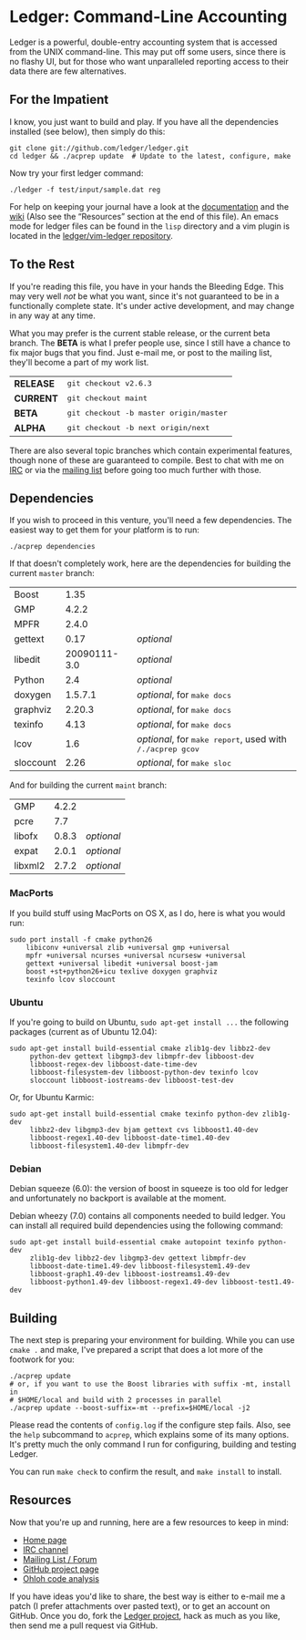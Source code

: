 # Ledger: Command-Line Accounting

Ledger is a powerful, double-entry accounting system that is accessed from the
UNIX command-line.  This may put off some users, since there is no flashy UI,
but for those who want unparalleled reporting access to their data there are
few alternatives.

## For the Impatient

I know, you just want to build and play.  If you have all the dependencies
installed (see below), then simply do this:

    git clone git://github.com/ledger/ledger.git
    cd ledger && ./acprep update  # Update to the latest, configure, make

Now try your first ledger command:

    ./ledger -f test/input/sample.dat reg

For help on keeping your journal have a look at the
[documentation](http://www.ledger-cli.org/docs.html) and the
[wiki](http://wiki.ledger-cli.org/) (Also see the “Resources” section at the
end of this file). An emacs mode for ledger files can be found in the `lisp`
directory and a vim plugin is located in the [ledger/vim-ledger
repository](https://github.com/ledger/vim-ledger).

## To the Rest

If you're reading this file, you have in your hands the Bleeding Edge.  This
may very well *not* be what you want, since it's not guaranteed to be in a
functionally complete state.  It's under active development, and may change in
any way at any time.

What you may prefer is the current stable release, or the current beta branch.
The **BETA** is what I prefer people use, since I still have a chance to fix
major bugs that you find.  Just e-mail me, or post to the mailing list,
they'll become a part of my work list.

<table>
<tr><td><strong>RELEASE</strong></td><td><tt>git checkout v2.6.3</tt></td></tr>
<tr><td><strong>CURRENT</strong></td><td><tt>git checkout maint</tt></td></tr>
<tr><td><strong>BETA</strong></td><td><tt>git checkout -b master origin/master</tt></td></tr>
<tr><td><strong>ALPHA</strong></td><td><tt>git checkout -b next origin/next</tt></td></tr>
</table>

There are also several topic branches which contain experimental features,
though none of these are guaranteed to compile.  Best to chat with me on
[IRC](irc://irc.freenode.net/ledger) or via the
[mailing list](http://groups.google.com/group/ledger-cli) before going too
much further with those.

## Dependencies

If you wish to proceed in this venture, you'll need a few dependencies.  The
easiest way to get them for your platform is to run:

    ./acprep dependencies

If that doesn't completely work, here are the dependencies for building the
current `master` branch:

<table>
<tr><td>Boost</td><td>1.35</td><td></td></tr>
<tr><td>GMP</td><td>4.2.2</td><td></td></tr>
<tr><td>MPFR</td><td>2.4.0</td><td></td></tr>
<tr><td>gettext</td><td>0.17</td><td><em>optional</em></td></tr>
<tr><td>libedit</td><td>20090111-3.0</td><td><em>optional</em></td></tr>
<tr><td>Python</td><td>2.4</td><td><em>optional</em></td></tr>
<tr><td>doxygen</td><td>1.5.7.1</td><td><em>optional</em>, for <tt>make docs</tt></td></tr>
<tr><td>graphviz</td><td>2.20.3</td><td><em>optional</em>, for <tt>make docs</tt></td></tr>
<tr><td>texinfo</td><td>4.13</td><td><em>optional</em>, for <tt>make docs</tt></td></tr>
<tr><td>lcov</td><td>1.6</td><td><em>optional</em>, for <tt>make report</tt>, used with <tt>/./acprep gcov</tt></td></tr>
<tr><td>sloccount</td><td>2.26</td><td><em>optional</em>, for <tt>make sloc</tt></td></tr>
</table>

And for building the current `maint` branch:

<table>
<tr><td>GMP</td><td>4.2.2</td><td> </td></tr>
<tr><td>pcre</td><td>7.7</td><td> </td></tr>
<tr><td>libofx</td><td>0.8.3</td><td><em>optional</em></td></tr>
<tr><td>expat</td><td>2.0.1</td><td><em>optional</em></td></tr>
<tr><td>libxml2</td><td>2.7.2</td><td><em>optional</em></td></tr>
</table>

### MacPorts

If you build stuff using MacPorts on OS X, as I do, here is what you would
run:

    sudo port install -f cmake python26
        libiconv +universal zlib +universal gmp +universal
        mpfr +universal ncurses +universal ncursesw +universal
        gettext +universal libedit +universal boost-jam
        boost +st+python26+icu texlive doxygen graphviz
        texinfo lcov sloccount

### Ubuntu

If you're going to build on Ubuntu, `sudo apt-get install ...` the
following packages (current as of Ubuntu 12.04):

    sudo apt-get install build-essential cmake zlib1g-dev libbz2-dev
         python-dev gettext libgmp3-dev libmpfr-dev libboost-dev
         libboost-regex-dev libboost-date-time-dev
         libboost-filesystem-dev libboost-python-dev texinfo lcov
         sloccount libboost-iostreams-dev libboost-test-dev

Or, for Ubuntu Karmic:

    sudo apt-get install build-essential cmake texinfo python-dev zlib1g-dev
         libbz2-dev libgmp3-dev bjam gettext cvs libboost1.40-dev
         libboost-regex1.40-dev libboost-date-time1.40-dev
         libboost-filesystem1.40-dev libmpfr-dev

### Debian

Debian squeeze (6.0): the version of boost in squeeze is too old
for ledger and unfortunately no backport is available at the moment.

Debian wheezy (7.0) contains all components needed to build ledger.
You can install all required build dependencies using the following
command:

    sudo apt-get install build-essential cmake autopoint texinfo python-dev
         zlib1g-dev libbz2-dev libgmp3-dev gettext libmpfr-dev
         libboost-date-time1.49-dev libboost-filesystem1.49-dev
         libboost-graph1.49-dev libboost-iostreams1.49-dev
         libboost-python1.49-dev libboost-regex1.49-dev libboost-test1.49-dev

## Building

The next step is preparing your environment for building.  While you can use
`cmake .` and make, I've prepared a script that does a lot more of the
footwork for you:

    ./acprep update
    # or, if you want to use the Boost libraries with suffix -mt, install in
    # $HOME/local and build with 2 processes in parallel
    ./acprep update --boost-suffix=-mt --prefix=$HOME/local -j2

Please read the contents of `config.log` if the configure step fails.  Also,
see the `help` subcommand to `acprep`, which explains some of its many
options.  It's pretty much the only command I run for configuring, building
and testing Ledger.

You can run `make check` to confirm the result, and `make install` to install.

## Resources

Now that you're up and running, here are a few resources to keep in mind:

 - [Home page](http://ledger-cli.org)
 - [IRC channel](irc://irc.freenode.net/ledger)
 - [Mailing List / Forum](http://groups.google.com/group/ledger-cli)
 - [GitHub project page](http://github.com/ledger/ledger)
 - [Ohloh code analysis](http://www.ohloh.net/projects/ledger)

If you have ideas you'd like to share, the best way is either to e-mail me a
patch (I prefer attachments over pasted text), or to get an account on GitHub.
Once you do, fork the [Ledger project](http://github.com/ledger/ledger),
hack as much as you like, then send me a pull request via GitHub.

